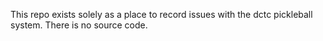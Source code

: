 This repo exists solely as a place to record issues with the dctc pickleball system. There is no source code.
